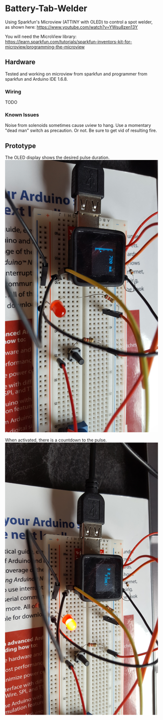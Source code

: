 Battery-Tab-Welder
===================
Using Sparkfun's Microview (ATTINY with OLED) to control a spot welder, as shown here:
https://www.youtube.com/watch?v=YWsu8zen13Y

You will need the MicroView library:
https://learn.sparkfun.com/tutorials/sparkfun-inventors-kit-for-microview/programming-the-microview

Hardware
--------

Tested and working on microview from sparkfun and programmer from sparkfun and Arduino IDE 1.6.8.

### Wiring

TODO

### Known Issues

Noise from solenoids sometimes cause uview to hang. Use a momentary "dead man" switch as precaution. Or not. Be sure to get vid of resulting fire.


Prototype
---------

The OLED display shows the desired pulse duration.
![desired pulse duration](images/circuit_scale.jpg)

When activated, there is a countdown to the pulse.
![countdown screen](images/circuit_countdown.jpg)
